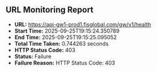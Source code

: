 ## URL Monitoring Report

- **URL:** https://api-gw1-prod1.fisglobal.com/gw/v1/health
- **Start Time:** 2025-09-25T19:15:24.350789
- **End Time:** 2025-09-25T19:15:25.095052
- **Total Time Taken:** 0.744263 seconds
- **HTTP Status Code:** 403
- **Status:** Failure
- **Failure Reason:** HTTP Status Code: 403
